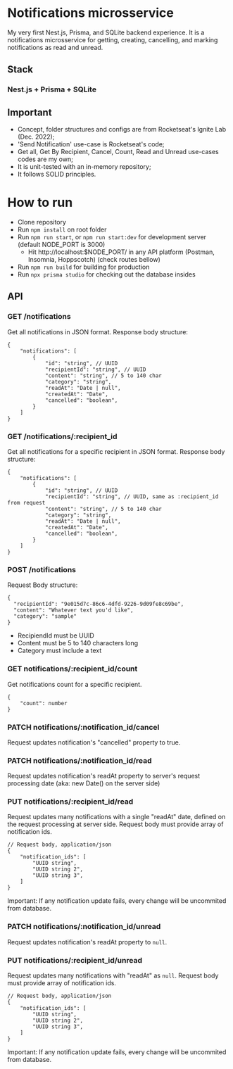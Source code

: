 # Notifications microsservice

My very first Nest.js, Prisma, and SQLite backend experience. It is a notifications microsservice for getting, creating, cancelling, and marking notifications as read and unread.

## Stack

### Nest.js + Prisma + SQLite

## Important

-   Concept, folder structures and configs are from Rocketseat's Ignite Lab (Dec. 2022);
-   'Send Notification' use-case is Rocketseat's code;
-   Get all, Get By Recipient, Cancel, Count, Read and Unread use-cases codes are my own;
-   It is unit-tested with an in-memory repository;
-   It follows SOLID principles.

# How to run

-   Clone repository
-   Run `npm install` on root folder
-   Run `npm run start`, or `npm run start:dev` for development server (default NODE_PORT is 3000)
    -   Hit http://localhost:$NODE_PORT/ in any API platform (Postman, Insomnia, Hoppscotch) (check routes bellow)
-   Run `npm run build` for building for production
-   Run `npx prisma studio` for checking out the database insides

## API

### GET /notifications

Get all notifications in JSON format.
Response body structure:

```
{
    "notifications": [
        {
            "id": "string", // UUID
            "recipientId": "string", // UUID
            "content": "string", // 5 to 140 char
            "category": "string",
            "readAt": "Date | null",
            "createdAt": "Date",
            "cancelled": "boolean",
        }
    ]
}
```

### GET /notifications/:recipient_id

Get all notifications for a specific recipient in JSON format.
Response body structure:

```
{
    "notifications": [
        {
            "id": "string", // UUID
            "recipientId": "string", // UUID, same as :recipient_id from request
            "content": "string", // 5 to 140 char
            "category": "string",
            "readAt": "Date | null",
            "createdAt": "Date",
            "cancelled": "boolean",
        }
    ]
}
```

### POST /notifications

Request Body structure:

```
{
  "recipientId": "9e015d7c-86c6-4dfd-9226-9d09fe8c69be",
  "content": "Whatever text you'd like",
  "category": "sample"
}
```

-   RecipiendId must be UUID
-   Content must be 5 to 140 characters long
-   Category must include a text

### GET notifications/:recipient_id/count

Get notifications count for a specific recipient.

```
{
    "count": number
}
```

### PATCH notifications/:notification_id/cancel

Request updates notification's "cancelled" property to true.

### PATCH notifications/:notification_id/read

Request updates notification's readAt property to server's request processing date (aka: new Date() on the server side)

### PUT notifications/:recipient_id/read

Request updates many notifications with a single "readAt" date, defined on the request processing at server side. Request body must provide array of notification ids.

```
// Request body, application/json
{
    "notification_ids": [
        "UUID string",
        "UUID string 2",
        "UUID string 3",
    ]
}
```

Important: If any notification update fails, every change will be uncommited from database.

### PATCH notifications/:notification_id/unread

Request updates notification's readAt property to `null`.

### PUT notifications/:recipient_id/unread

Request updates many notifications with "readAt" as `null`. Request body must provide array of notification ids.

```
// Request body, application/json
{
    "notification_ids": [
        "UUID string",
        "UUID string 2",
        "UUID string 3",
    ]
}
```

Important: If any notification update fails, every change will be uncommited from database.
